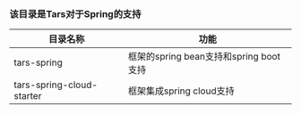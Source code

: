 ### 该目录是Tars对于Spring的支持 ###


| 目录名称                      | 功能                             |
| ------------------------- | ------------------------------ |
| tars-spring               | 框架的spring bean支持和spring boot支持 |
| tars-spring-cloud-starter | 框架集成spring cloud支持             |

